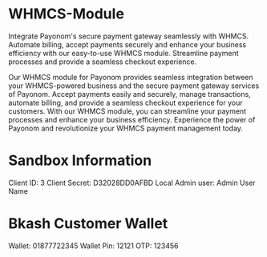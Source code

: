 # WHMCS-Module
Integrate Payonom's secure payment gateway seamlessly with WHMCS. Automate billing, accept payments securely and enhance your business efficiency with our easy-to-use WHMCS module. Streamline payment processes and provide a seamless checkout experience.

Our WHMCS module for Payonom provides seamless integration between your WHMCS-powered business and the secure payment gateway services of Payonom. Accept payments easily and securely, manage transactions, automate billing, and provide a seamless checkout experience for your customers. With our WHMCS module, you can streamline your payment processes and enhance your business efficiency. Experience the power of Payonom and revolutionize your WHMCS payment management today.
# Sandbox Information
Client ID: 3
Client Secret: D32028DD0AFBD
Local Admin user: Admin User Name

# Bkash Customer Wallet
Wallet: 01877722345
Wallet Pin: 12121
OTP: 123456

